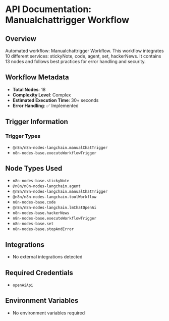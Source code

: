 # API Documentation: Manualchattrigger Workflow

## Overview
Automated workflow: Manualchattrigger Workflow. This workflow integrates 10 different services: stickyNote, code, agent, set, hackerNews. It contains 13 nodes and follows best practices for error handling and security.

## Workflow Metadata
- **Total Nodes**: 18
- **Complexity Level**: Complex
- **Estimated Execution Time**: 30+ seconds
- **Error Handling**: ✅ Implemented

## Trigger Information
### Trigger Types
- `@n8n/n8n-nodes-langchain.manualChatTrigger`
- `n8n-nodes-base.executeWorkflowTrigger`

## Node Types Used
- `n8n-nodes-base.stickyNote`
- `@n8n/n8n-nodes-langchain.agent`
- `@n8n/n8n-nodes-langchain.manualChatTrigger`
- `@n8n/n8n-nodes-langchain.toolWorkflow`
- `n8n-nodes-base.code`
- `@n8n/n8n-nodes-langchain.lmChatOpenAi`
- `n8n-nodes-base.hackerNews`
- `n8n-nodes-base.executeWorkflowTrigger`
- `n8n-nodes-base.set`
- `n8n-nodes-base.stopAndError`

## Integrations
- No external integrations detected

## Required Credentials
- `openAiApi`

## Environment Variables
- No environment variables required
